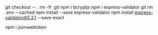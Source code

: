 
git checkout -- .
rm -fr .git
npm i bcryptjs
npm i express-validator
git rm .env --cached
npm install --save express-validator
npm install express-validator@5.3.1 --save-exact

npm i jsonwebtoken
